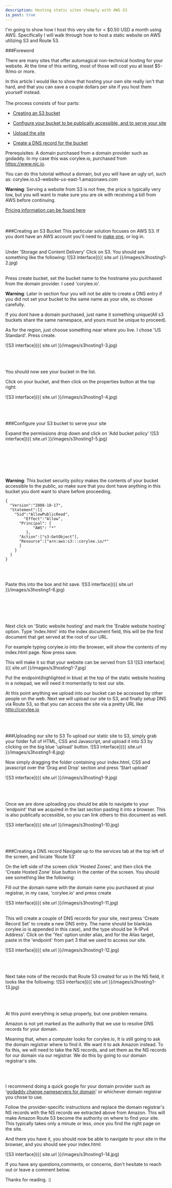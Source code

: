 ```yaml
---
description: Hosting static sites cheaply with AWS S3
is_post: true
---
```


I'm going to show how I host this very site for < $0.50 USD a month using AWS.  Specifically I will walk through how to host a static website on AWS utilizing S3 and Route 53.

###Foreword

There are many sites that offer automagical non-technical hosting for your website.
At the time of this writing, most of those will cost you at least $5-9/mo or more.

In this article I would like to show that hosting your own site really isn't that hard, and that you can save a couple dollars per site if you host them yourself instead.
<br /> <br /> 
The process consists of four parts:

* [Creating an S3 bucket](#creating-an-s3-bucket)

* [Configure your bucket to be publically accessible, and to serve your site](#configure-your-s3-bucket-to-serve-your-site)

* [Upload the site](#uploading-our-site-to-s3)

* [Create a DNS record for the bucket](#creating-a-dns-record)


Prerequisites: A domain purchased from a domain provider such as godaddy.  In my case this was corylee.io, purchased from https://www.nic.io.  

You can do this tutorial without a domain, but you will have an ugly url, such as: corylee.io.s3-website-us-east-1.amazonaws.com

**Warning**: Serving a website from S3 is not free, the price is typically very low, but you will want to make sure you are ok with receiving a bill from AWS before continuing. 

[Pricing information can be found here](https://aws.amazon.com/s3/pricing/)
<br /> <br /><br /> 

###Creating an S3 Bucket
This particular solution focuses on AWS S3.  If you dont have an AWS account you'll need to [make one](https://aws.amazon.com/), or log in.  <br /> <br />

Under 'Storage and Content Delivery' Click on S3.  You should see something like the following:
![S3 interface]({{ site.url }}/images/s3hosting1-2.jpg)<br /> <br />

Press create bucket, set the bucket name to the hostname you purchased from the domain provider.  I used 'corylee.io'.   

**Warning**: Later in section four you will not be able to create a DNS entry if you did not set your bucket to the same name as your site, so choose carefully.  

If you dont have a domain purchased, just name it something unique(All s3 buckets share the same namespace, and yours must be unique to proceed).  

As for the region, just choose something near where you live.  I chose 'US Standard'.   Press create.

![S3 interface]({{ site.url }}/images/s3hosting1-3.jpg)<br /> <br /><br /><br /> 





You should now see your bucket in the list.

Click on your bucket, and then click on the properties button at the top right:

![S3 interface]({{ site.url }}/images/s3hosting1-4.jpg)
<br /><br /> <br /><br /> 

###Configure your S3 bucket to serve your site

Expand the permissions drop down and click on 'Add bucket policy'
![S3 interface]({{ site.url }}/images/s3hosting1-5.jpg)<br /> <br />

<br /><br /> <br /><br /> 

**Warning**: This bucket security policy makes the contents of your bucket accessible to the public, so make sure that you dont have anything in this bucket you dont want to share before proceeding.
  

	{
	  "Version":"2008-10-17",
	  "Statement":[{
	    "Sid":"AllowPublicRead",
	        "Effect":"Allow",
	      "Principal": {
	            "AWS": "*"
	         },
	      "Action":["s3:GetObject"],
	      "Resource":["arn:aws:s3:::corylee.io/*"
	      ]
	    }
	  ]
	}

<br /> <br />

Paste this into the box and hit save. 
![S3 interface]({{ site.url }}/images/s3hosting1-6.jpg)

<br /> <br /> <br /><br /> 


Next click on 'Static website hosting' and mark the 'Enable website hosting' option.
Type 'index.html' into the index document field, this will be the first document that get served at the root of our URL.  

For example typing corylee.io into the browser, will show the contents of my index.html page.
Now press save.

This will make it so that your website can be served from S3
![S3 interface]({{ site.url }}/images/s3hosting1-7.jpg)

Put the endpoint(highlighted in blue) at the top of the static website hosting in a notepad, we will need it momentarily to test our site.

At this point anything we upload into our bucket can be accessed by other people on the web.  Next we will upload our site to S3, and finally setup DNS via Route 53, so that you can access the site via a pretty URL like http://corylee.io
<br /> <br /> <br /><br /> 

###Uploading our site to S3
To upload our static site to S3, simply grab your folder full of HTML, CSS and Javascript, and upload it into S3 by clicking on the big blue 'upload' button.
![S3 interface]({{ site.url }}/images/s3hosting1-8.jpg)


Now simply dragging the folder containing your index.html, CSS and javascript over the 'Drag and Drop' section and press 'Start upload'

![S3 interface]({{ site.url }}/images/s3hosting1-9.jpg)
<br /> <br /><br /> <br />

Once we are done uploading you should be able to navigate to your 'endpoint' that we acquired in the last section pasting it into a browser.  This is also publically accessible, so you can link others to this document as well.



![S3 interface]({{ site.url }}/images/s3hosting1-10.jpg)
<br /> <br /> <br /><br /> 


###Creating a DNS record
Navigate up to the services tab at the top left of the screen, and locate 'Route 53'

On the left side of the screen click 'Hosted Zones', and then click the 'Create Hosted Zone' blue button in the center of the screen.  You should see something like the following:

Fill out the domain name with the domain name you purchased at your registrar, in my case, 'corylee.io' and press create

![S3 interface]({{ site.url }}/images/s3hosting1-11.jpg)
<br /> <br />



This will create a couple of DNS records for your site, next press 'Create Record Set' to create a new DNS entry.  The name should be blank(as corylee.io is appended in this case), and the type should be 'A-IPv4 Address'.  Click on the 'Yes' option under alias, and for the Alias target, paste in the 'endpoint' from part 3 that we used to access our site.

![S3 interface]({{ site.url }}/images/s3hosting1-12.jpg)
<br /> <br /><br /> <br />

Next take note of the records that Route 53 created for us in the NS field, it looks like the following:
![S3 interface]({{ site.url }}/images/s3hosting1-13.jpg)
<br /> <br /> <br /><br /> 

At this point everything is setup properly, but one problem remains. 

Amazon is not yet marked as the authority that we use to resolve DNS records for your domain.

Meaning that, when a computer looks for corylee.io, It is still going to ask the domain registrar where to find it.  We want it to ask Amazon instead.  To fix this, we will need to take the NS records, and set them as the NS records for our domain via our registrar.  We do this by going to our domain registrar's site. 

<br /><br />  

I recommend doing a quick google for your domain provider such as 
'[godaddy change nameservers for domain](http://lmgtfy.com/?q=godaddy+change+nameservers+for+domain)' or whichever domain registrar you chose to use.

Follow the provider-specific instructions and replace the domain registrar's NS records with the NS records we extracted above from Amazon. This will make Amazon Route 53 become the authority on where to find your site. This typically takes only a minute or less, once you find the right page on the site.

And there you have it, you should now be able to navigate to your site in the browser, and you should see your index.html:

![S3 interface]({{ site.url }}/images/s3hosting1-14.jpg)


If you have any questions,comments, or concerns, don't hesitate to reach out or leave a comment below. 

Thanks for reading. :)



















